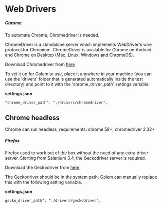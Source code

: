 Web Drivers
==================================================


##### Chrome

To automate Chrome, Chromedriver is needed.

ChromeDriver is a standalone server which implements WebDriver's wire protocol for Chromium. ChromeDriver is available for Chrome on Android and Chrome on Desktop (Mac, Linux, Windows and ChromeOS).  

Download Chromedriver from [here](https://sites.google.com/a/chromium.org/chromedriver/)

To set it up for Golem to use, place it anywhere in your machine (you can use the 'drivers' folder that is generated automatically inside the test directory) and point to it with the 'chrome_driver_path' settings variable:

**settings.json**
```
"chrome_driver_path": "./drivers/chromedriver",
```

## Chrome headless

Chrome can run headless, requirements: chrome 58+, chromedriver 2.32+



##### Firefox

Firefox used to work out of the box without the need of any extra driver server. Starting from Selenium 3.4, the Geckodriver server is required.

Download the Geckodriver from [here](https://github.com/mozilla/geckodriver/releases)

The Geckodriver should be in the system path. Golem can manually replace this with the following setting variable.

**settings.json**
```
gecko_driver_path": "./drivers/geckodriver",
```

<!-- Next, go to [Using Pages](using-pages.html) -->
